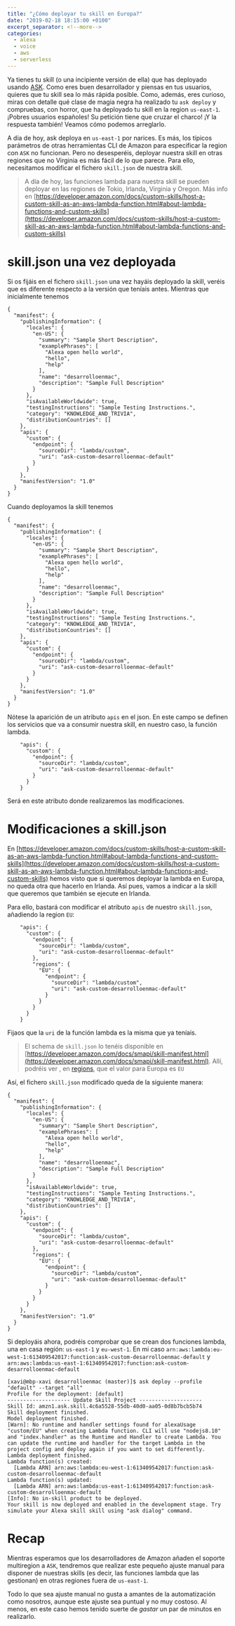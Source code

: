 ```yaml
---
title: "¿Cómo deployar tu skill en Europa?"
date: "2019-02-18 18:15:00 +0100"
excerpt_separator: <!--more-->
categories:
  - alexa
  - voice
  - aws
  - serverless
---
```


Ya tienes tu skill (o una incipiente versión de ella) que has deployado usando [ASK](https://developer.amazon.com/alexa-skills-kit). Como eres buen desarrollador y piensas en tus usuarios, quieres que tu skill sea lo más rápida posible. Como, además, eres curioso, miras con detalle qué clase de magia negra ha realizado tu `ask deploy` y compruebas, con horror, que ha deployado tu skill en la region `us-east-1`. ¡Pobres usuarios españoles! Su petición tiene que cruzar el charco! ¡Y la respuesta también! Veamos cómo podemos arreglarlo.

<!--more-->

A día de hoy, ask deploya en `us-east-1` por narices. Es más, los típicos parámetros de otras herramientas CLI de Amazon para especificar la region con `ASK` no funcionan. Pero no desesperéis, deployar nuestra skill en otras regiones que no Virginia es más fácil de lo que parece. Para ello, necesitamos modificar el fichero `skill.json` de nuestra skill.

> A día de hoy, las funciones lambda para nuestra skill se pueden deployar en las regiones de Tokio, Irlanda, Virginia y Oregon. Más info en [https://developer.amazon.com/docs/custom-skills/host-a-custom-skill-as-an-aws-lambda-function.html#about-lambda-functions-and-custom-skills](https://developer.amazon.com/docs/custom-skills/host-a-custom-skill-as-an-aws-lambda-function.html#about-lambda-functions-and-custom-skills)

# skill.json una vez deployada

Si os fijáis en el fichero `skill.json` una vez hayáis deployado la skill, veréis que es diferente respecto a la versión que teníais antes. Mientras que inicialmente tenemos

```
{
  "manifest": {
    "publishingInformation": {
      "locales": {
        "en-US": {
          "summary": "Sample Short Description",
          "examplePhrases": [
            "Alexa open hello world",
            "hello",
            "help"
          ],
          "name": "desarrolloenmac",
          "description": "Sample Full Description"
        }
      },
      "isAvailableWorldwide": true,
      "testingInstructions": "Sample Testing Instructions.",
      "category": "KNOWLEDGE_AND_TRIVIA",
      "distributionCountries": []
    },
    "apis": {
      "custom": {
        "endpoint": {
          "sourceDir": "lambda/custom",
          "uri": "ask-custom-desarrolloenmac-default"
        }
      }
    },
    "manifestVersion": "1.0"
  }
}
```

Cuando deployamos la skill tenemos

```
{
  "manifest": {
    "publishingInformation": {
      "locales": {
        "en-US": {
          "summary": "Sample Short Description",
          "examplePhrases": [
            "Alexa open hello world",
            "hello",
            "help"
          ],
          "name": "desarrolloenmac",
          "description": "Sample Full Description"
        }
      },
      "isAvailableWorldwide": true,
      "testingInstructions": "Sample Testing Instructions.",
      "category": "KNOWLEDGE_AND_TRIVIA",
      "distributionCountries": []
    },
    "apis": {
      "custom": {
        "endpoint": {
          "sourceDir": "lambda/custom",
          "uri": "ask-custom-desarrolloenmac-default"
        }
      }
    },
    "manifestVersion": "1.0"
  }
}
```

Nótese la aparición de un atributo `apis` en el json. En este campo se definen los servicios que va a consumir nuestra skill, en nuestro caso, la función lambda.

```
    "apis": {
      "custom": {
        "endpoint": {
          "sourceDir": "lambda/custom",
          "uri": "ask-custom-desarrolloenmac-default"
        }
      }
    }
```

Será en este atributo donde realizaremos las modificaciones.

# Modificaciones a skill.json

En [https://developer.amazon.com/docs/custom-skills/host-a-custom-skill-as-an-aws-lambda-function.html#about-lambda-functions-and-custom-skills](https://developer.amazon.com/docs/custom-skills/host-a-custom-skill-as-an-aws-lambda-function.html#about-lambda-functions-and-custom-skills) hemos visto que si queremos deployar la lambda en Europa, no queda otra que hacerlo en Irlanda.  Así pues, vamos a indicar a la skill que queremos que también se ejecute en Irlanda.

Para ello, bastará con modificar el atributo `apis` de nuestro `skill.json`, añadiendo la region `EU`:

```
    "apis": {
      "custom": {
        "endpoint": {
          "sourceDir": "lambda/custom",
          "uri": "ask-custom-desarrolloenmac-default"
        },
        "regions": {
          "EU": {
            "endpoint": {
              "sourceDir": "lambda/custom",
              "uri": "ask-custom-desarrolloenmac-default"
            }
          }
        }
      }
    }
```

Fijaos que la `uri` de la función lambda es la misma que ya teníais.

> El schema de `skill.json` lo tenéis disponible en [https://developer.amazon.com/docs/smapi/skill-manifest.html](https://developer.amazon.com/docs/smapi/skill-manifest.html). Allí, podréis ver ,  en [regions](https://developer.amazon.com/docs/smapi/skill-manifest.html#regions), que el valor para Europa es `EU`

Así, el fichero `skill.json` modificado queda de la siguiente manera:

```
{
  "manifest": {
    "publishingInformation": {
      "locales": {
        "en-US": {
          "summary": "Sample Short Description",
          "examplePhrases": [
            "Alexa open hello world",
            "hello",
            "help"
          ],
          "name": "desarrolloenmac",
          "description": "Sample Full Description"
        }
      },
      "isAvailableWorldwide": true,
      "testingInstructions": "Sample Testing Instructions.",
      "category": "KNOWLEDGE_AND_TRIVIA",
      "distributionCountries": []
    },
    "apis": {
      "custom": {
        "endpoint": {
          "sourceDir": "lambda/custom",
          "uri": "ask-custom-desarrolloenmac-default"
        },
        "regions": {
          "EU": {
            "endpoint": {
              "sourceDir": "lambda/custom",
              "uri": "ask-custom-desarrolloenmac-default"
            }
          }
        }
      }
    },
    "manifestVersion": "1.0"
  }
}
```

Si deployáis ahora, podréis comprobar que se crean dos funciones lambda, una en casa región: `us-east-1` y `eu-west-1`. En mi caso `arn:aws:lambda:eu-west-1:613409542017:function:ask-custom-desarrolloenmac-default` y `arn:aws:lambda:us-east-1:613409542017:function:ask-custom-desarrolloenmac-default`

```
[xavi@mbp-xavi desarrolloenmac (master)]$ ask deploy --profile "default" --target "all"
Profile for the deployment: [default]
-------------------- Update Skill Project --------------------
Skill Id: amzn1.ask.skill.4c6a5528-55db-40d0-aa05-0d8b7bcb5b74
Skill deployment finished.
Model deployment finished.
[Warn]: No runtime and handler settings found for alexaUsage "custom/EU" when creating Lambda function. CLI will use "nodejs8.10" and "index.handler" as the Runtime and Handler to create Lambda. You can update the runtime and handler for the target Lambda in the project config and deploy again if you want to set differently.
Lambda deployment finished.
Lambda function(s) created:
  [Lambda ARN] arn:aws:lambda:eu-west-1:613409542017:function:ask-custom-desarrolloenmac-default
Lambda function(s) updated:
  [Lambda ARN] arn:aws:lambda:us-east-1:613409542017:function:ask-custom-desarrolloenmac-default
[Info]: No in-skill product to be deployed.
Your skill is now deployed and enabled in the development stage. Try simulate your Alexa skill skill using "ask dialog" command.
```

# Recap

Mientras esperamos que los desarrolladores de Amazon añaden el soporte multiregion a `ASK`, tendremos que realizar este pequeño ajuste manual para disponer de nuestras skills (es decir, las funciones lambda que las gestionan) en otras regiones fuera de `us-east-1`. 

Todo lo que sea ajuste manual no gusta a amantes de la automatización como nosotros, aunque este ajuste sea puntual y no muy costoso. Al menos, en este caso hemos tenido suerte de *gastar* un par de minutos en realizarlo.
